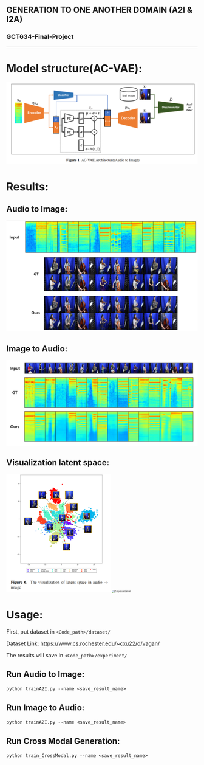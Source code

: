 

## GENERATION TO ONE ANOTHER DOMAIN (A2I & I2A)
### GCT634-Final-Project
----------
# Model structure(AC-VAE):



![model_sturcture](./figs/model_sturcture.png)

# Results:

## Audio to Image:

![A2I_output](./figs/A2I_output.png)



## Image to Audio:

![I2A_output](./figs/I2A_output.png)



## Visualization latent space:

<img src="./figs/A2I_visualization.png" alt="A2I_visualization" style="zoom:40%;" /> <img src="C:\Users\rlgns\OneDrive\문서\GitHub\GCT634-Final_Project\figs\I2A_visualization.png" alt="I2A_visualization" style="zoom: 40%;" />



# Usage:

First, put dataset in ```<Code_path>/dataset/```

Dataset Link: https://www.cs.rochester.edu/~cxu22/d/vagan/

The results will save in ```<Code_path>/experiment/```

## Run Audio to Image:

```
python trainA2I.py --name <save_result_name>
```
## Run Image to Audio:

```
python trainA2I.py --name <save_result_name>
```

## Run Cross Modal Generation:

```
python train_CrossModal.py --name <save_result_name>
```
